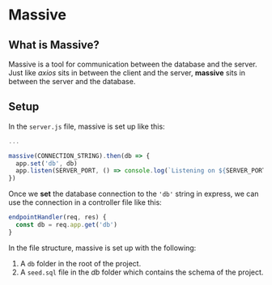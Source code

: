 # Massive

## What is Massive?

Massive is a tool for communication between the database and the server. Just like _axios_ sits in between the client and the server, **massive** sits in between the server and the database.

## Setup

In the `server.js` file, massive is set up like this:
```javascript
...

massive(CONNECTION_STRING).then(db => {
  app.set('db', db)
  app.listen(SERVER_PORT, () => console.log(`Listening on ${SERVER_PORT}`))
})
```

Once we **set** the database connection to the `'db'` string in express, we can use the connection in a controller file like this:
```javascript
endpointHandler(req, res) {
  const db = req.app.get('db')
}
```

In the file structure, massive is set up with the following:
1. A `db` folder in the root of the project.
2. A `seed.sql` file in the _db_ folder which contains the schema of the project.
